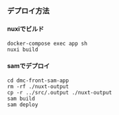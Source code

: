 ### デプロイ方法

#### nuxiでビルド
```
docker-compose exec app sh
nuxi build
```

#### samでデプロイ
```
cd dmc-front-sam-app
rm -rf ./nuxt-output
cp -r ../src/.output ./nuxt-output
sam build
sam deploy
```

